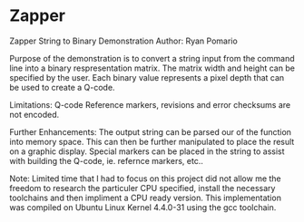 # Zapper
Zapper String to Binary Demonstration
Author: Ryan Pomario

Purpose of the demonstration is to convert a string input from the command line into a binary respresentation matrix.  The matrix width and height can be specified by the user.
Each binary value represents a pixel depth that can be used to create a Q-code.

Limitations:
Q-code Reference markers, revisions and error checksums are not encoded.

Further Enhancements:
The output string can be parsed our of the function into memory space.  This can then be further manipulated to 
place the result on a graphic display.  Special markers can be placed in the string to assist with building the Q-code, ie. refernce markers, etc..


Note:
Limited time that I had to focus on this project did not allow me the freedom to research the particuler CPU specified, install the necessary toolchains and then impliment a CPU ready version.
This implementation was compiled on Ubuntu Linux Kernel 4.4.0-31 using the gcc toolchain.
